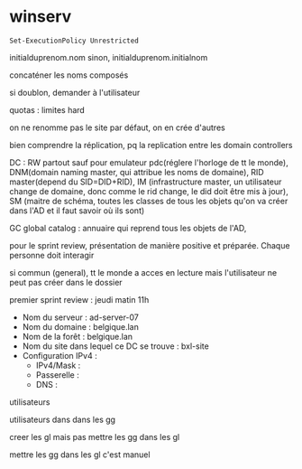 # winserv

```
Set-ExecutionPolicy Unrestricted
```


initialduprenom.nom
sinon, 
initialduprenom.initialnom

concaténer les noms composés

si doublon, demander à l'utilisateur

quotas : limites hard

on ne renomme pas le site par défaut, on en crée d'autres

bien comprendre la réplication, pq la replication entre les domain controllers

DC : RW partout sauf pour emulateur pdc(réglere l'horloge de tt le monde), DNM(domain naming master, qui attribue les noms de domaine), RID master(depend du SID=DID+RID), IM (infrastructure master, un utilisateur change de domaine, donc comme le rid change, le did doit être mis à jour), SM (maitre de schéma, toutes les classes de tous les objets qu'on va créer dans l'AD et il faut savoir où ils sont)

GC global catalog : annuaire qui reprend tous les objets de l'AD, 



pour le sprint review, présentation de manière positive et préparée. Chaque personne doit interagir

si commun (general), tt le monde a acces en lecture mais l'utilisateur ne peut pas créer dans le dossier

premier sprint review : jeudi matin 11h



* Nom du serveur : ad-server-07
* Nom du domaine : belgique.lan
* Nom de la forêt : belgique.lan
* Nom du site dans lequel ce DC se trouve : bxl-site
* Configuration IPv4 : 
  * IPv4/Mask :
  * Passerelle :
  * DNS :
 






utilisateurs

utilisateurs dans dans les gg

creer les gl mais pas mettre les gg dans les gl 

mettre les gg dans les gl c'est manuel

